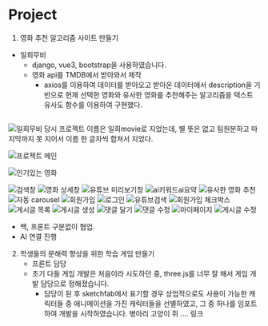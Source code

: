 # Project
1. 영화 추천 알고리즘 사이트 만들기
* 일희무비
    * django, vue3, bootstrap을 사용하였습니다.
    * 영화 api를 TMDB에서 받아와서 제작
        * axios를 이용하여 데이터를 받아오고 받아온 데이터에서 description을 기반으로 현재 선택한 영화와 유사한 영화를 추천해주는 알고리즘을 텍스트 유사도 함수를 이용하여 구현했다.
```py


```
    

![일희무비](/assets/01_movie/01_01_프로젝트메인01.png)
당시 프로젝트 이름은 일희movie로 지었는데, 별 뜻은 없고 팀원분하고 마지막까지 못 지어서 이름 한 글자씩 합쳐서 지었다.

![프로젝트 메인](/assets/01_movie/01_02_프로젝트메인02.png)


![인기있는 영화](image-8.png)

![검색창](image-2.png)
![영화 상세창](image-3.png)
![유튜브 미리보기창](image-4.png)
![ai키워드ai요약](image-5.png)
![유사한 영화 추천](image-6.png)
![자동 carousel](image-7.png)
![회원가입](image-9.png)
![로그인](image-10.png)
![유튜브검색](image-11.png)
![회원가입 체크박스](image-12.png)
![게시글 목록](image-13.png)
![게시글 생성](image-14.png)
![댓글 달기](image-15.png)
![댓글 수정](image-16.png)
![마이페이지](image-17.png)
![게시글 수정](image-18.png)

* 백, 프론트 구분없이 협업.
* AI 연결 진행



2. 학생들의 문해력 향상을 위한 학습 게임 만들기
    * 프론트 담당
    * 초기 다들 게임 개발은 처음이라 시도하던 중, three.js를 너무 잘 해서 게임 개발 담당으로 정해졌습니다.
        * 담당이 된 후 sketchfab에서 표기할 경우 상업적으로도 사용이 가능한 캐릭터들 중 애니메이션을 가진 캐릭터들을 선별하였고, 그 중 하나를 임포트 하여 개발을 시작하였습니다.
병아리
고양이
쥐
....
링크



